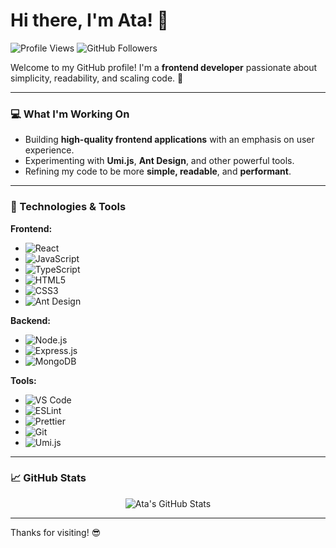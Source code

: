 # Hi there, I'm Ata! 👋

![Profile Views](https://komarev.com/ghpvc/?username=AtaIs3ta&color=brightgreen)
![GitHub Followers](https://img.shields.io/github/followers/AtaIS3ta?label=Follow&style=social)

Welcome to my GitHub profile! I'm a **frontend developer** passionate about simplicity, readability, and scaling code. 🚀

---

### 💻 What I'm Working On
- Building **high-quality frontend applications** with an emphasis on user experience.
- Experimenting with **Umi.js**, **Ant Design**, and other powerful tools.
- Refining my code to be more **simple, readable**, and **performant**.

---

### 🔧 Technologies & Tools

**Frontend:**
- ![React](https://img.shields.io/badge/-React-black?style=flat-square&logo=react)
- ![JavaScript](https://img.shields.io/badge/-JavaScript-black?style=flat-square&logo=javascript)
- ![TypeScript](https://img.shields.io/badge/-TypeScript-blue?style=flat-square&logo=typescript)
- ![HTML5](https://img.shields.io/badge/-HTML5-E34F26?style=flat-square&logo=html5&logoColor=white)
- ![CSS3](https://img.shields.io/badge/-CSS3-1572B6?style=flat-square&logo=css3)
- ![Ant Design](https://img.shields.io/badge/-Ant%20Design-0170FE?style=flat-square&logo=ant-design)

**Backend:**
- ![Node.js](https://img.shields.io/badge/-Node.js-black?style=flat-square&logo=node.js)
- ![Express.js](https://img.shields.io/badge/-Express.js-black?style=flat-square&logo=express)
- ![MongoDB](https://img.shields.io/badge/-MongoDB-black?style=flat-square&logo=mongodb)

**Tools:**
- ![VS Code](https://img.shields.io/badge/-VS%20Code-007ACC?style=flat-square&logo=visual-studio-code)
- ![ESLint](https://img.shields.io/badge/-ESLint-4B32C3?style=flat-square&logo=eslint)
- ![Prettier](https://img.shields.io/badge/-Prettier-F7B93E?style=flat-square&logo=prettier)
- ![Git](https://img.shields.io/badge/-Git-black?style=flat-square&logo=git)
- ![Umi.js](https://img.shields.io/badge/-Umi.js-orange?style=flat-square&logo=umi)

---

### 📈 GitHub Stats

<p align="center">
  <img src="https://github-readme-stats.vercel.app/api?username=AtaIS3ta&show_icons=true&theme=radical" alt="Ata's GitHub Stats" />
</p>

---

Thanks for visiting! 😎
